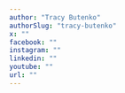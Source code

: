 ```yaml
---
author: "Tracy Butenko"
authorSlug: "tracy-butenko"
x: ""
facebook: ""
instagram: ""
linkedin: ""
youtube: ""
url: ""
---
```

